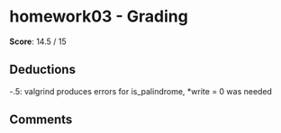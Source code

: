 homework03 - Grading
====================

**Score**: 14.5 / 15

Deductions
----------
-.5: valgrind produces errors for is_palindrome, *write = 0 was needed


Comments
--------
